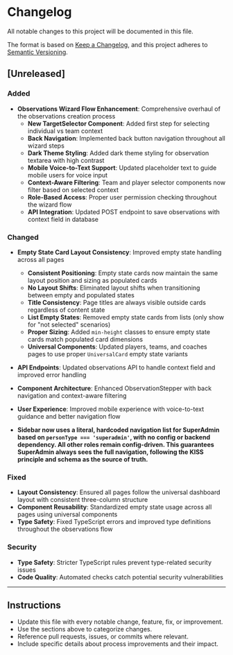 # Changelog

All notable changes to this project will be documented in this file.

The format is based on [Keep a Changelog](https://keepachangelog.com/en/1.0.0/), and this project adheres to [Semantic Versioning](https://semver.org/spec/v2.0.0.html).

## [Unreleased]

### Added

- **Observations Wizard Flow Enhancement**: Comprehensive overhaul of the observations creation process
  - **New TargetSelector Component**: Added first step for selecting individual vs team context
  - **Back Navigation**: Implemented back button navigation throughout all wizard steps
  - **Dark Theme Styling**: Added dark theme styling for observation textarea with high contrast
  - **Mobile Voice-to-Text Support**: Updated placeholder text to guide mobile users for voice input
  - **Context-Aware Filtering**: Team and player selector components now filter based on selected context
  - **Role-Based Access**: Proper user permission checking throughout the wizard flow
  - **API Integration**: Updated POST endpoint to save observations with context field in database

### Changed

- **Empty State Card Layout Consistency**: Improved empty state handling across all pages
  - **Consistent Positioning**: Empty state cards now maintain the same layout position and sizing as populated cards
  - **No Layout Shifts**: Eliminated layout shifts when transitioning between empty and populated states
  - **Title Consistency**: Page titles are always visible outside cards regardless of content state
  - **List Empty States**: Removed empty state cards from lists (only show for "not selected" scenarios)
  - **Proper Sizing**: Added `min-height` classes to ensure empty state cards match populated card dimensions
  - **Universal Components**: Updated players, teams, and coaches pages to use proper `UniversalCard` empty state variants

- **API Endpoints**: Updated observations API to handle context field and improved error handling
- **Component Architecture**: Enhanced ObservationStepper with back navigation and context-aware filtering
- **User Experience**: Improved mobile experience with voice-to-text guidance and better navigation flow
- **Sidebar now uses a literal, hardcoded navigation list for SuperAdmin based on `personType === 'superadmin'`, with no config or backend dependency. All other roles remain config-driven. This guarantees SuperAdmin always sees the full navigation, following the KISS principle and schema as the source of truth.**

### Fixed

- **Layout Consistency**: Ensured all pages follow the universal dashboard layout with consistent three-column structure
- **Component Reusability**: Standardized empty state usage across all pages using universal components
- **Type Safety**: Fixed TypeScript errors and improved type definitions throughout the observations flow

### Security

- **Type Safety**: Stricter TypeScript rules prevent type-related security issues
- **Code Quality**: Automated checks catch potential security vulnerabilities

---

## Instructions

- Update this file with every notable change, feature, fix, or improvement.
- Use the sections above to categorize changes.
- Reference pull requests, issues, or commits where relevant.
- Include specific details about process improvements and their impact.
